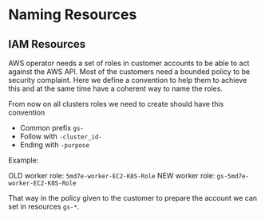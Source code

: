 # Naming Resources

## IAM Resources

AWS operator needs a set of roles in customer accounts to be able to act against the AWS API. Most of the customers need a bounded policy to be security complaint. Here we define a convention to help them to achieve this and at the same time have a coherent way to name the roles.

From now on all clusters roles we need to create should have this convention

- Common prefix `gs-`
- Follow with `-cluster_id-`
- Ending with `-purpose`

Example:

OLD worker role: `5md7e-worker-EC2-K8S-Role`
NEW worker role: `gs-5md7e-worker-EC2-K8S-Role`

That way in the policy given to the customer to prepare the account we can set in resources `gs-*`.
